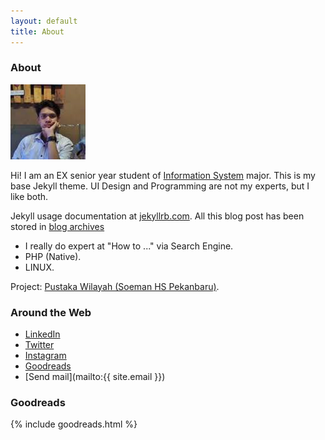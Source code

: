 ```yaml
---
layout: default
title: About
---
```

### About

<img class="profile-picture" src="/assets/img/index.jpeg" alt="author">

Hi! I am an <span class="label label-danger">EX</span> senior year student of <a href="https://fst.uin-suska.ac.id" target="_blank">Information System</a> major.
This is my base Jekyll theme. UI Design and Programming are not my experts, but I like both.

Jekyll usage documentation at [jekyllrb.com](https://jekyllrb.com/). All this blog post has been stored in <a href="{{ site.url }}/archives/">blog archives</a>

- I really do expert at "How to ..." via Search Engine.
- PHP (Native).
- LINUX.

<i class="fa fa-angle-double-right"></i> Project: [Pustaka Wilayah (Soeman HS Pekanbaru)](https://imamta.000webhostapp.com).

### Around the Web

- <i class="fa fa-linkedin"></i>[ LinkedIn](https://id.linkedin.com/in/imam-s-75522380)
- <i class="fa fa-twitter"></i>[ Twitter](https://twitter.com/__imamm)
- <i class="fa fa-instagram"></i>[ Instagram](https://instagram.com/imamsiswandi)
- <i class="fa fa-google"></i>[ Goodreads](https://www.goodreads.com/user/show/68293724-imam)
- <i class="fa fa-send"></i> [Send mail](mailto:{{ site.email }})

### Goodreads

{% include goodreads.html %}